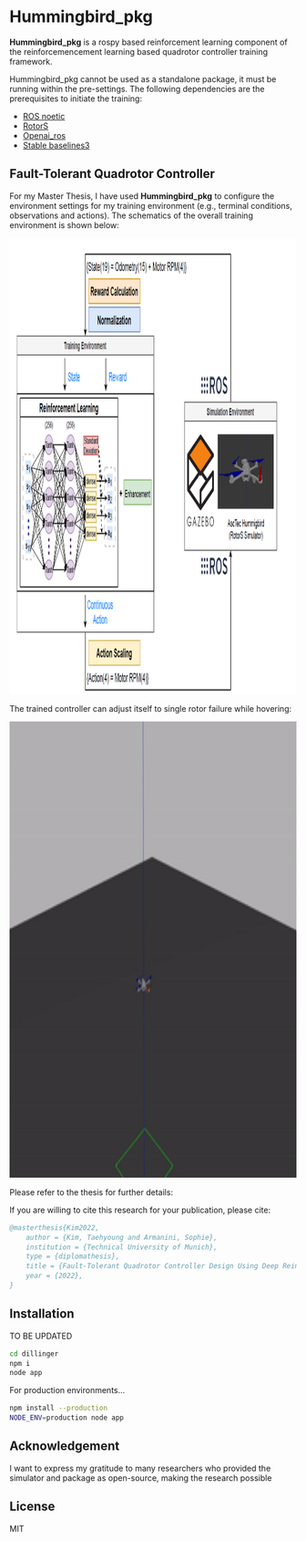 # Hummingbird_pkg

**Hummingbird_pkg** is a rospy based reinforcement learning component of the reinforcemencement learning based quadrotor controller training framework.

Hummingbird_pkg cannot be used as a standalone package, it must be running within the pre-settings. The following dependencies are the prerequisites to initiate the training:

- [ROS noetic]
- [RotorS]
- [Openai_ros]
- [Stable baselines3]

## Fault-Tolerant Quadrotor Controller

For my Master Thesis, I have used **Hummingbird_pkg** to configure the environment settings for my training environment (e.g., terminal conditions, observations and actions). The schematics of the overall training environment is shown below:

<img src="/assets/img/env.png" alt="Traning Environment" style="height: 800px; width:1200px;"/>

The trained controller can adjust itself to single rotor failure while hovering:

<img src="assets/img/t5.gif" width="800" height="800" />

Please refer to the thesis for further details:

If you are willing to cite this research for your publication, please cite:

```bibtex
@masterthesis{Kim2022,
    author = {Kim, Taehyoung and Armanini, Sophie},
    institution = {Technical University of Munich},
    type = {diplomathesis}, 
    title = {Fault-Tolerant Quadrotor Controller Design Using Deep Reinforcement Learning},
    year = {2022},
}
```
## Installation

TO BE UPDATED

```sh
cd dillinger
npm i
node app
```

For production environments...

```sh
npm install --production
NODE_ENV=production node app
```

## Acknowledgement
I want to express my gratitude to many researchers who provided the simulator and package as open-source, making the research possible

## License
MIT

[//]: # (These are reference links used in the body of this note and get stripped out when the markdown processor does its job. There is no need to format nicely because it shouldn't be seen. Thanks SO - http://stackoverflow.com/questions/4823468/store-comments-in-markdown-syntax)
    
   [ROS noetic]: <http://wiki.ros.org/noetic>
   [RotorS]: <https://github.com/ethz-asl/rotors_simulator>
   [Openai_ros]: <https://bitbucket.org/theconstructcore/openai_ros.git>
   [Stable baselines3]: <https://github.com/DLR-RM/stable-baselines3>
